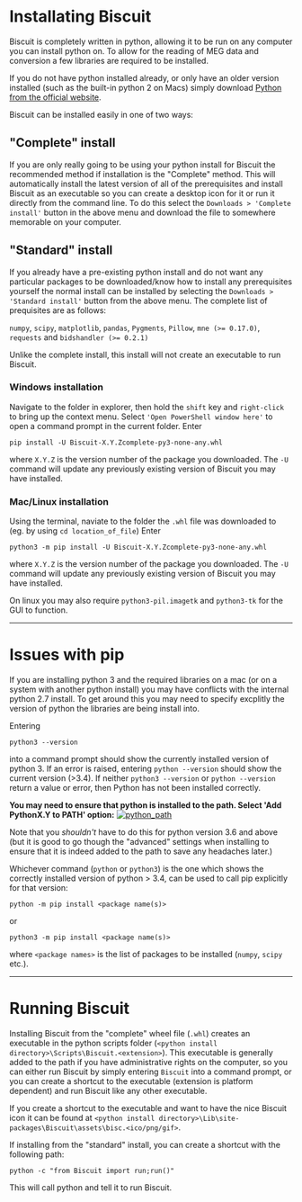 # Installating Biscuit

Biscuit is completely written in python, allowing it to be run on any computer you can install python on.
To allow for the reading of MEG data and conversion a few libraries are required to be installed.

If you do not have python installed already, or only have an older version installed (such as the built-in python 2 on Macs) simply download [Python from the official website](https://www.python.org/downloads/release/python-367/).

Biscuit can be installed easily in one of two ways:

## "Complete" install

If you are only really going to be using your python install for Biscuit the recommended method if installation is the "Complete" method.
This will automatically install the latest version of all of the prerequisites and install Biscuit as an executable so you can create a desktop icon for it or run it directly from the command line.
To do this select the `Downloads > 'Complete install'` button in the above menu and download the file to somewhere memorable on your computer.

## "Standard" install

If you already have a pre-existing python install and do not want any particular packages to be downloaded/know how to install any prerequisites yourself the normal install can be installed by selecting the `Downloads > 'Standard install'` button from the above menu.
The complete list of prequisites are as follows:

`numpy`, `scipy`, `matplotlib`, `pandas`, `Pygments`, `Pillow`, `mne (>= 0.17.0)`, `requests` and `bidshandler (>= 0.2.1)`

Unlike the complete install, this install will not create an executable to run Biscuit.

### Windows installation

Navigate to the folder in explorer, then hold the `shift` key and `right-click` to bring up the context menu.
Select `'Open PowerShell window here'` to open a command prompt in the current folder.
Enter
```
pip install -U Biscuit-X.Y.Zcomplete-py3-none-any.whl
```
where `X.Y.Z` is the version number of the package you downloaded.
The `-U` command will update any previously existing version of Biscuit you may have installed.

### Mac/Linux installation

Using the terminal, naviate to the folder the `.whl` file was downloaded to (eg. by using `cd location_of_file`)
Enter
```
python3 -m pip install -U Biscuit-X.Y.Zcomplete-py3-none-any.whl
```
where `X.Y.Z` is the version number of the package you downloaded.
The `-U` command will update any previously existing version of Biscuit you may have installed.

On linux you may also require `python3-pil.imagetk` and `python3-tk` for the GUI to function.

---

# Issues with pip
If you are installing python 3 and the required libraries on a mac (or on a system with another python install) you may have conflicts with the internal python 2.7 install. To get around this you may need to specify excplitly the version of python the libraries are being install into.

Entering
```
python3 --version
```
into a command prompt should show the currently installed version of python 3.
If an error is raised, entering `python --version` should show the current version (>3.4).
If neither `python3 --version` or `python --version` return a value or error, then Python has not been installed correctly.

**You may need to ensure that python is installed to the path. Select 'Add PythonX.Y to PATH' option:**
[![python_path](https://docs.python.org/3/_images/win_installer.png)](https://docs.python.org/3/using/windows.html)

Note that you *shouldn't* have to do this for python version 3.6 and above (but it is good to go though the "advanced" settings when installing to ensure that it is indeed added to the path to save any headaches later.)

Whichever command (`python` or `python3`) is the one which shows the correctly installed version of python > 3.4, can be used to call pip explicitly for that version:
```
python -m pip install <package name(s)>
```
or
```
python3 -m pip install <package name(s)>
```
where `<package names>` is the list of packages to be installed (`numpy`, `scipy` etc.).

---

# Running Biscuit

Installing Biscuit from the "complete" wheel file (`.whl`) creates an executable in the python scripts folder (`<python install directory>\Scripts\Biscuit.<extension>`).
This executable is generally added to the path if you have administrative rights on the computer, so you can either run Biscuit by simply entering `Biscuit` into a command prompt, or you can create a shortcut to the executable (extension is platform dependent) and run Biscuit like any other executable.

If you create a shortcut to the executable and want to have the nice Biscuit icon it can be found at `<python install directory>\Lib\site-packages\Biscuit\assets\bisc.<ico/png/gif>`.

If installing from the "standard" install, you can create a shortcut with the following path:
```
python -c "from Biscuit import run;run()"
```
This will call python and tell it to run Biscuit.